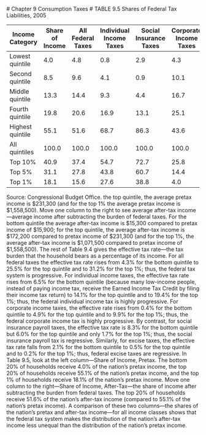 \# Chapter 9 Consumption Taxes # TABLE 9.5 Shares of Federal Tax Liabilities, 2005

| Income Category  | Share of Income | All Federal Taxes | Individual Income Taxes | Social Insurance Taxes | Corporate Income Taxes | Excise Taxes |       |
| ---------------- | --------------- | ----------------- | ----------------------- | ---------------------- | ---------------------- | ------------ | ----- |
| Lowest quintile  | 4.0             | 4.8               | 0.8                     | 2.9                    | 4.3                    | 0.6          | 11.1  |
| Second quintile  | 8.5             | 9.6               | 4.1                     | 0.9                    | 10.1                   | 1.4          | 14.4  |
| Middle quintile  | 13.3            | 14.4              | 9.3                     | 4.4                    | 16.7                   | 3.0          | 18.1  |
| Fourth quintile  | 19.8            | 20.6              | 16.9                    | 13.1                   | 25.1                   | 6.2          | 21.9  |
| Highest quintile | 55.1            | 51.6              | 68.7                    | 86.3                   | 43.6                   | 87.8         | 34.1  |
| All quintiles    | 100.0           | 100.0             | 100.0                   | 100.0                  | 100.0                  | 100.0        | 100.0 |
| Top 10%          | 40.9            | 37.4              | 54.7                    | 72.7                   | 25.8                   | 81.6         | 21.2  |
| Top 5%           | 31.1            | 27.8              | 43.8                    | 60.7                   | 14.4                   | 74.9         | 13.5  |
| Top 1%           | 18.1            | 15.6              | 27.6                    | 38.8                   | 4.0                    | 58.6         | 5.5   |

Source: Congressional Budget Office. the top quintile, the average pretax income is $231,300 (and for the top 1% the average pretax income is $1,558,500). Move one column to the right to see average after-tax income—average income after subtracting the burden of federal taxes. For the bottom quintile the average after-tax income is $15,300 compared to pretax income of $15,900; for the top quintile, the average after-tax income is $172,200 compared to pretax income of $231,300 (and for the top 1%, the average after-tax income is $1,071,500 compared to pretax income of $1,558,500). The rest of Table 9.4 gives the effective tax rate—the tax burden that the household bears as a percentage of its income. For all federal taxes the effective tax rate rises from 4.3% for the bottom quintile to 25.5% for the top quintile and to 31.2% for the top 1%; thus, the federal tax system is progressive. For individual income taxes, the effective tax rate rises from 6.5% for the bottom quintile (because many low-income people, instead of paying income tax, receive the Earned Income Tax Credit by filing their income tax return) to 14.1% for the top quintile and to 19.4% for the top 1%; thus, the federal individual income tax is highly progressive. For corporate income taxes, the effective rate rises from 0.4% for the bottom quintile to 4.9% for the top quintile and to 9.9% for the top 1%; thus, the federal corporate income tax is highly progressive. By contrast, for social insurance payroll taxes, the effective tax rate is 8.3% for the bottom quintile but 6.0% for the top quintile and only 1.7% for the top 1%; thus, the social insurance payroll tax is regressive. Similarly, for excise taxes, the effective tax rate falls from 2.1% for the bottom quintile to 0.5% for the top quintile and to 0.2% for the top 1%; thus, federal excise taxes are regressive. In Table 9.5, look at the left column—Share of Income, Pretax. The bottom 20% of households receive 4.0% of the nation’s pretax income, the top 20% of households receive 55.1% of the nation’s pretax income, and the top 1% of households receive 18.1% of the nation’s pretax income. Move one column to the right—Share of Income, After-Tax—the share of income after subtracting the burden from federal taxes. The top 20% of households receive 51.6% of the nation’s after-tax income (compared to 55.1% of the nation’s pretax income). A comparison of these two columns—the shares of the nation’s pretax and after-tax income—for all income classes shows that the federal tax system makes the distribution of the nation’s after-tax income less unequal than the distribution of the nation’s pretax income.